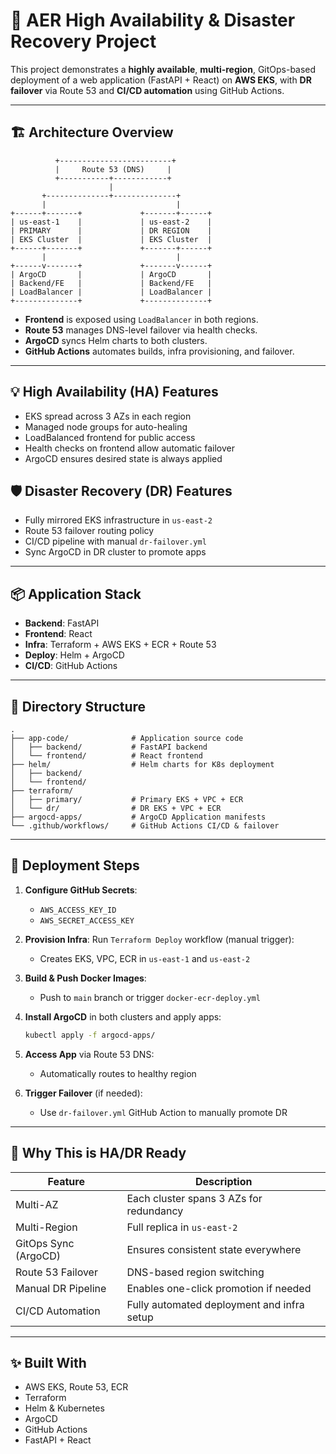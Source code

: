
# 🚀 AER High Availability & Disaster Recovery Project

This project demonstrates a **highly available**, **multi-region**, GitOps-based deployment of a web application (FastAPI + React) on **AWS EKS**, with **DR failover** via Route 53 and **CI/CD automation** using GitHub Actions.

---

## 🏗️ Architecture Overview

```text
          +-------------------------+
          |     Route 53 (DNS)     |
          +-----------+------------+
                      |
       +--------------+--------------+
       |                             |
+------+-------+             +-------+------+
| us-east-1    |             | us-east-2    |
| PRIMARY      |             | DR REGION    |
| EKS Cluster  |             | EKS Cluster  |
+------+-------+             +-------+------+
       |                             |
+------v-------+             +-------v------+
| ArgoCD       |             | ArgoCD       |
| Backend/FE   |             | Backend/FE   |
| LoadBalancer |             | LoadBalancer |
+--------------+             +--------------+
```

- **Frontend** is exposed using `LoadBalancer` in both regions.
- **Route 53** manages DNS-level failover via health checks.
- **ArgoCD** syncs Helm charts to both clusters.
- **GitHub Actions** automates builds, infra provisioning, and failover.

---

## 💡 High Availability (HA) Features

- EKS spread across 3 AZs in each region
- Managed node groups for auto-healing
- LoadBalanced frontend for public access
- Health checks on frontend allow automatic failover
- ArgoCD ensures desired state is always applied

## 🛡️ Disaster Recovery (DR) Features

- Fully mirrored EKS infrastructure in `us-east-2`
- Route 53 failover routing policy
- CI/CD pipeline with manual `dr-failover.yml`
- Sync ArgoCD in DR cluster to promote apps

---

## 📦 Application Stack

- **Backend**: FastAPI
- **Frontend**: React
- **Infra**: Terraform + AWS EKS + ECR + Route 53
- **Deploy**: Helm + ArgoCD
- **CI/CD**: GitHub Actions

---

## 📁 Directory Structure

```
.
├── app-code/              # Application source code
│   ├── backend/           # FastAPI backend
│   └── frontend/          # React frontend
├── helm/                  # Helm charts for K8s deployment
│   ├── backend/
│   └── frontend/
├── terraform/
│   ├── primary/           # Primary EKS + VPC + ECR
│   └── dr/                # DR EKS + VPC + ECR
├── argocd-apps/           # ArgoCD Application manifests
└── .github/workflows/     # GitHub Actions CI/CD & failover
```

---

## 🚀 Deployment Steps

1. **Configure GitHub Secrets**:
   - `AWS_ACCESS_KEY_ID`
   - `AWS_SECRET_ACCESS_KEY`

2. **Provision Infra**:
   Run `Terraform Deploy` workflow (manual trigger):
   - Creates EKS, VPC, ECR in `us-east-1` and `us-east-2`

3. **Build & Push Docker Images**:
   - Push to `main` branch or trigger `docker-ecr-deploy.yml`

4. **Install ArgoCD** in both clusters and apply apps:
   ```bash
   kubectl apply -f argocd-apps/
   ```

5. **Access App** via Route 53 DNS:
   - Automatically routes to healthy region

6. **Trigger Failover** (if needed):
   - Use `dr-failover.yml` GitHub Action to manually promote DR

---

## 🧠 Why This is HA/DR Ready

| Feature                      | Description                                |
|-----------------------------|--------------------------------------------|
| Multi-AZ                    | Each cluster spans 3 AZs for redundancy    |
| Multi-Region                | Full replica in `us-east-2`                |
| GitOps Sync (ArgoCD)        | Ensures consistent state everywhere        |
| Route 53 Failover           | DNS-based region switching                 |
| Manual DR Pipeline          | Enables one-click promotion if needed      |
| CI/CD Automation            | Fully automated deployment and infra setup |

---

## ✨ Built With

- AWS EKS, Route 53, ECR
- Terraform
- Helm & Kubernetes
- ArgoCD
- GitHub Actions
- FastAPI + React



